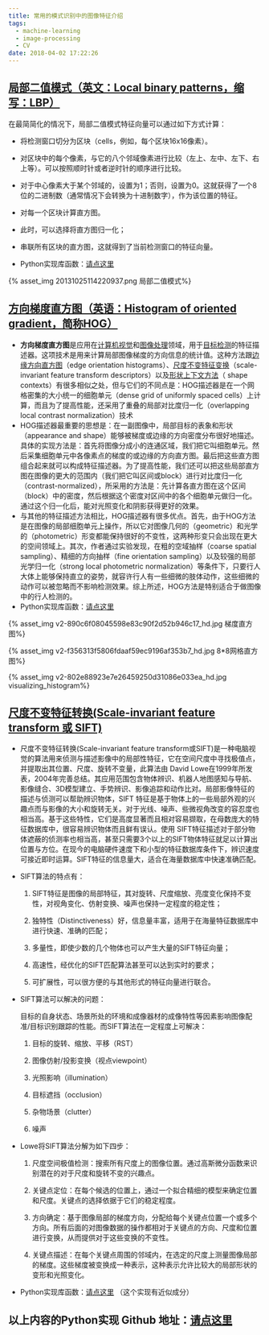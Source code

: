```yaml
---
title: 常用的模式识别中的图像特征介绍
tags:
  - machine-learning
  - image-processing
  - CV
date: 2018-04-02 17:22:26
---
```



## [局部二值模式（英文：Local binary patterns，缩写：LBP）](https://blog.csdn.net/u013207865/article/details/49720509)

在最简简化的情况下，局部二值模式特征向量可以通过如下方式计算：

- 将检测窗口切分为区块（cells，例如，每个区块16x16像素）。

- 对区块中的每个像素，与它的八个邻域像素进行比较（左上、左中、左下、右上等）。可以按照顺时针或者逆时针的顺序进行比较。

- 对于中心像素大于某个邻域的，设置为1；否则，设置为0。这就获得了一个8位的二进制数（通常情况下会转换为十进制数字），作为该位置的特征。

  <!-- more -->

- 对每一个区块计算直方图。

- 此时，可以选择将直方图归一化；

- 串联所有区块的直方图，这就得到了当前检测窗口的特征向量。

- Python实现库函数：[请点这里](http://scikit-image.org/docs/stable/api/skimage.feature.html#local-binary-pattern)

{% asset_img 20131025114220937.png 局部二值模式%}

## [方向梯度直方图（英语：Histogram of oriented gradient，简称HOG）](https://www.jianshu.com/p/395f0582c5f7)

* **方向梯度直方图**是应用在[计算机视觉](https://zh.wikipedia.org/wiki/%E8%AE%A1%E7%AE%97%E6%9C%BA%E8%A7%86%E8%A7%89)和[图像处理](https://zh.wikipedia.org/wiki/%E5%9B%BE%E5%83%8F%E5%A4%84%E7%90%86)领域，用于[目标检测](https://zh.wikipedia.org/w/index.php?title=%E7%9B%AE%E6%A0%87%E6%A3%80%E6%B5%8B&action=edit&redlink=1)的特征描述器。这项技术是用来计算局部图像梯度的方向信息的统计值。这种方法跟[边缘方向直方图](https://zh.wikipedia.org/w/index.php?title=%E8%BE%B9%E7%BC%98%E6%96%B9%E5%90%91%E7%9B%B4%E6%96%B9%E5%9B%BE&action=edit&redlink=1)（edge orientation histograms）、[尺度不变特征变换](https://zh.wikipedia.org/wiki/%E5%B0%BA%E5%BA%A6%E4%B8%8D%E5%8F%98%E7%89%B9%E5%BE%81%E5%8F%98%E6%8D%A2)（scale-invariant feature transform descriptors）以及[形状上下文方法](https://zh.wikipedia.org/w/index.php?title=%E5%BD%A2%E7%8A%B6%E4%B8%8A%E4%B8%8B%E6%96%87%E6%96%B9%E6%B3%95&action=edit&redlink=1)（ shape contexts）有很多相似之处，但与它们的不同点是：HOG描述器是在一个网格密集的大小统一的细胞单元（dense grid of uniformly spaced cells）上计算，而且为了提高性能，还采用了重叠的局部对比度归一化（overlapping local contrast normalization）技术
* HOG描述器最重要的思想是：在一副图像中，局部目标的表象和形状（appearance and shape）能够被梯度或边缘的方向密度分布很好地描述。具体的实现方法是：首先将图像分成小的连通区域，我们把它叫细胞单元。然后采集细胞单元中各像素点的梯度的或边缘的方向直方图。最后把这些直方图组合起来就可以构成特征描述器。为了提高性能，我们还可以把这些局部直方图在图像的更大的范围内（我们把它叫区间或block）进行对比度归一化（contrast-normalized），所采用的方法是：先计算各直方图在这个区间（block）中的密度，然后根据这个密度对区间中的各个细胞单元做归一化。通过这个归一化后，能对光照变化和阴影获得更好的效果。
* 与其他的特征描述方法相比，HOG描述器有很多优点。首先，由于HOG方法是在图像的局部细胞单元上操作，所以它对图像几何的（geometric）和光学的（photometric）形变都能保持很好的不变性，这两种形变只会出现在更大的空间领域上。其次，作者通过实验发现，在粗的空域抽样（coarse spatial sampling）、精细的方向抽样（fine orientation sampling）以及较强的局部光学归一化（strong local photometric normalization）等条件下，只要行人大体上能够保持直立的姿势，就容许行人有一些细微的肢体动作，这些细微的动作可以被忽略而不影响检测效果。综上所述，HOG方法是特别适合于做图像中的行人检测的。
* Python实现库函数：[请点这里](http://scikit-image.org/docs/stable/api/skimage.feature.html#hog)

{% asset_img v2-890c6f08045598e83c90f2d52b946c17_hd.jpg 梯度直方图%}

{% asset_img v2-f356313f5806fdaaf59ec9196af353b7_hd.jpg 8*8网格直方图%}

{% asset_img v2-802e88923e7e26459250d31086e033ea_hd.jpg visualizing_histogram%}

## [尺度不变特征转换(Scale-invariant feature transform 或 SIFT)](https://blog.csdn.net/zddblog/article/details/7521424)

* 尺度不变特征转换(Scale-invariant feature transform或SIFT)是一种电脑视觉的算法用来侦测与描述影像中的局部性特征，它在空间尺度中寻找极值点，并提取出其位置、尺度、旋转不变量，此算法由 David Lowe在1999年所发表，2004年完善总结。其应用范围包含物体辨识、机器人地图感知与导航、影像缝合、3D模型建立、手势辨识、影像追踪和动作比对。局部影像特征的描述与侦测可以帮助辨识物体，SIFT 特征是基于物体上的一些局部外观的兴趣点而与影像的大小和旋转无关。对于光线、噪声、些微视角改变的容忍度也相当高。基于这些特性，它们是高度显著而且相对容易撷取，在母数庞大的特征数据库中，很容易辨识物体而且鲜有误认。使用 SIFT特征描述对于部分物体遮蔽的侦测率也相当高，甚至只需要3个以上的SIFT物体特征就足以计算出位置与方位。在现今的电脑硬件速度下和小型的特征数据库条件下，辨识速度可接近即时运算。SIFT特征的信息量大，适合在海量数据库中快速准确匹配。

* SIFT算法的特点有：

  1. SIFT特征是图像的局部特征，其对旋转、尺度缩放、亮度变化保持不变性，对视角变化、仿射变换、噪声也保持一定程度的稳定性；


  2. 独特性（Distinctiveness）好，信息量丰富，适用于在海量特征数据库中进行快速、准确的匹配；


  3. 多量性，即使少数的几个物体也可以产生大量的SIFT特征向量；


  4. 高速性，经优化的SIFT匹配算法甚至可以达到实时的要求；

  5. 可扩展性，可以很方便的与其他形式的特征向量进行联合。

* SIFT算法可以解决的问题：

  目标的自身状态、场景所处的环境和成像器材的成像特性等因素影响图像配准/目标识别跟踪的性能。而SIFT算法在一定程度上可解决：

  1. 目标的旋转、缩放、平移（RST）


  2. 图像仿射/投影变换（视点viewpoint）


  3. 光照影响（illumination）


  4. 目标遮挡（occlusion）


  5. 杂物场景（clutter）


  6. 噪声

* Lowe将SIFT算法分解为如下四步：

  1. 尺度空间极值检测：搜索所有尺度上的图像位置。通过高斯微分函数来识别潜在的对于尺度和旋转不变的兴趣点。


  2. 关键点定位：在每个候选的位置上，通过一个拟合精细的模型来确定位置和尺度。关键点的选择依据于它们的稳定程度。


  3. 方向确定：基于图像局部的梯度方向，分配给每个关键点位置一个或多个方向。所有后面的对图像数据的操作都相对于关键点的方向、尺度和位置进行变换，从而提供对于这些变换的不变性。


  4. 关键点描述：在每个关键点周围的邻域内，在选定的尺度上测量图像局部的梯度。这些梯度被变换成一种表示，这种表示允许比较大的局部形状的变形和光照变化。

* Python实现库函数：[请点这里](http://scikit-image.org/docs/stable/api/skimage.feature.html#daisy) （这个实现有近似成分）

## 以上内容的Python实现 Github 地址：[请点这里](https://github.com/miracleyou/cs231n_assignment_HUST/blob/master/cs231n_assignment1_HUST.ipynb)

